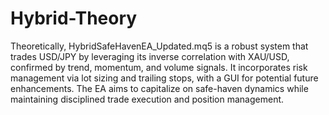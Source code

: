# Hybrid-Theory

Theoretically, HybridSafeHavenEA_Updated.mq5 is a robust system that trades USD/JPY by leveraging its inverse correlation with XAU/USD, confirmed by trend, momentum, and volume signals. It incorporates risk management via lot sizing and trailing stops, with a GUI for potential future enhancements. The EA aims to capitalize on safe-haven dynamics while maintaining disciplined trade execution and position management.
